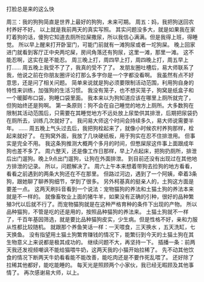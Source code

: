 打脸总是来的这么快

周三：我的狗狗简直是世界上最好的狗狗，未来可期。
周五：妈，我把狗送回农村养好不好。
以上就是我前两天的真实写照。
其实问题没多大，就是如果我在家盯着狗的话，傻狗它知道去厕所拉屎撒尿，所以我信心满满。但是我得上班，得睡觉。
所以早上醒来打开卧室门，可能门前就有一滩狗尿或者一坨狗屎。
晚上回家进门就看到客厅正中央两坨屎，房间角落还有狗尿，这里一滩，那里一滩。
这不能忍啊，这实在是不能忍。
周三晚上打，周四早上打，周四晚上打，周五早上打……
周五晚上我受不了了，我真的受不了了。
发朋友圈吐槽后，易大师联系了我，他说之前在你朋友圈评论打那么多字你是一个字都没看啊。
我虽然有点不好意思，还是问了相关问题。
简单来说就是狗必须要限制活动范围，利用狗自身的特性来训练，加强狗的生活习惯。
我没有笼子，也不想买笼子，狗窝是纸盒子和一个暖脚布口袋，狗睡口袋里面。
我本来以为狗知道应该在哪里上厕所就完了，但狗始终还是狗啊。
第一条原则：狗不会在自己睡觉的地方上厕所。大多数狗在限制其活动范围后，只需要在其睡觉地方不远处放上尿垫供其排泄，后期把尿袋扔在厕所去，训练几次就好了。
我问易大师这个时间会持续多久，易大师说需要半年。
……
周五晚上气头过去后，我把狗栓起来了，就像小时候农村养狗那样，栓起来就好了。
在狗窝外面，我放了几块硬纸板，用于狗实在忍不住排泄用。
但事实是完全不用。
我这条狗推测大概两个多月的时间，但憋屎尿这件事上面跟成年狗也差不多了。
周六整天，还是像工作日那样，早上7点起床，把狗扔厕所，排泄后出门遛狗。晚上9点出门遛狗，让狗在外面排泄。
到目前还没有出现过在其他地方排泄的记录。
所以，问题解决了。
周六上午本来想着带狗去捡狗的地方看看，看看之前遇到的两条大狗还在不在那里。
但路过河边，遇到了一个阿姨，牵着3条狗，跟她聊了聊养狗细节，学到了很多。
另外柯基真的挺亲人的，土狗这方面是要差一点。
这两天刷抖音看到一个说法：宠物猫狗的养法和土猫土狗的养法本来就是不一样的。
就像畜牧业上面的猪牛羊，如果没有正确的引种，很好的品种繁殖3代以后就不行了。而宠物猫狗就是在这种严格育种的条件下出现的产物。
所以品种猫狗，不管是吃的还是用的，按照品种猫狗的养法来。
土猫土狗就不一样了，千百年基因筛选，就是要比品种猫狗皮实，少生病。但是性格不好，亲和力服从性都比较随机。
就跟那个养鱼笑话一样：一天喂食，三天换水 ，五天洗缸，七天换鱼。
没有指望用土猫土狗繁育赚钱的情况下，能繁衍到今天的土猫土狗在其生物意义上来说都是极其成功的。
继续问题不大，再坚持一下。
插播一条：前两天我还发视频嘲讽不能给猫喂牛奶，这两天我的小猫开始拉稀了。
先不动其他饮食的情况下断两天牛奶看看能不能改善，能吃肉还是不要作死乱喂了。
还好除了拉稀其他都好，能吃能睡的。
每天光是照顾两个小家伙，我已经无暇顾及其他事情了。
再次感谢易大师，以上。